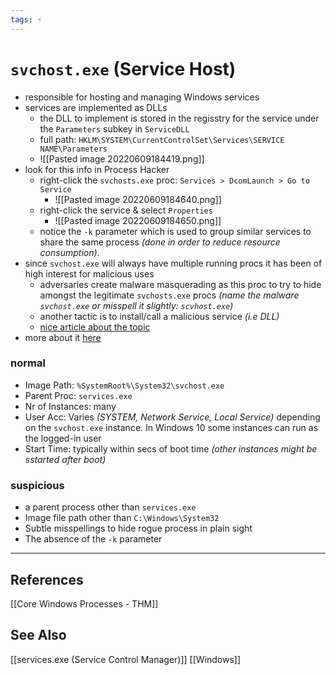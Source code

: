 ```yaml
---
tags: ⚡
---
```


# `svchost.exe` (Service Host)

- responsible for hosting and managing Windows services
- services are implemented as DLLs
	- the DLL to implement is stored in the regisstry for the service under the `Parameters` subkey in `ServiceDLL`
	- full path: `HKLM\SYSTEM\CurrentControlSet\Services\SERVICE NAME\Parameters`
	- ![[Pasted image 20220609184419.png]]
- look for this info in Process Hacker
	- right-click the `svchosts.exe` proc: `Services > DcomLaunch > Go to Service`
		- ![[Pasted image 20220609184640.png]]
	- right-click the service & select `Properties`
		- ![[Pasted image 20220609184650.png]]
	- notice the `-k` parameter which is used to group similar services to share the same process *(done in order to reduce resource consumption)*. 
- since `svchost.exe` will always have multiple running procs it has been of high interest for malicious uses
	- adversaries create malware masquerading as this proc to try to hide amongst the legitimate `svchosts.exe` procs *(name the malware `svchost.exe` or misspell it slightly: `scvhost.exe`)*
	- another tactic is to install/call a malicious service *(i.e DLL)*
	- [nice article about the topic](https://www.hexacorn.com/blog/2015/12/18/the-typographical-and-homomorphic-abuse-of-svchost-exe-and-other-popular-file-names/)
- more about it [here](https://en.wikipedia.org/wiki/Svchost.exe)

### normal
- Image Path: `%SystemRoot%\System32\svchost.exe`
- Parent Proc: `services.exe`
- Nr of Instances: many
- User Acc: Varies *(SYSTEM, Network Service, Local Service)* depending on the `svchost.exe` instance. In Windows 10 some instances can run as the logged-in user
- Start Time: typically within secs of boot time *(other instances might be sstarted after boot)*

### suspicious
- a parent process other than `services.exe`
- Image file path other than `C:\Windows\System32`
- Subtle misspellings to hide rogue process in plain sight
- The absence of the `-k` parameter


---

## References
[[Core Windows Processes - THM]]

## See Also
[[services.exe (Service Control Manager)]]
[[Windows]]
